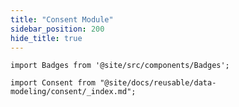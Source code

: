 ```yaml
---
title: "Consent Module"
sidebar_position: 200
hide_title: true
---
```


```mdx-code-block
import Badges from '@site/src/components/Badges';
```

<Badges badgeType="dbt-package Release" pkg="web"></Badges>

```mdx-code-block
import Consent from "@site/docs/reusable/data-modeling/consent/_index.md";
```

<Consent packageName="web" />
